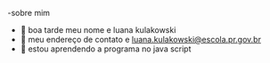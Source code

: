-sobre mim
-  👋 boa tarde meu nome e luana kulakowski
- 👀 meu endereço de contato  e luana.kulakowski@escola.pr.gov.br
- 🌱 estou aprendendo a programa no java script

<!---
luuhkulakowski/luuhkulakowski is a ✨ special ✨ repository because its `README.md` (this file) appears on your GitHub profile.
You can click the Preview link to take a look at your changes.
--->
